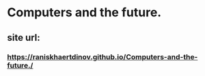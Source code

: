 # Computers and the future.

## site url:

### https://raniskhaertdinov.github.io/Computers-and-the-future./